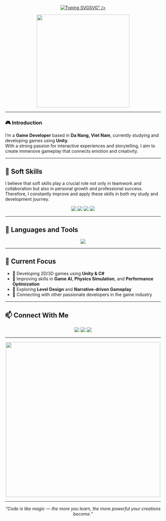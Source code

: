 <!-- ✨ Animated Typing Header -->
<p align="center">
  <a href="https://github.com/Surkov204">
    <img src="https://readme-typing-svg.demolab.com?font=Satisfy&pause=1000&color=00BFFF&center=true&vCenter=true&width=600&lines=Hi%2C+I'm+Luong+Van+Tuan+Anh;A+Unity+Game+Developer+From+Viet+Nam" alt="Typing SVG" />SVG" />
  </a>
</p>

<!-- 🌈 Nyan Cat Animation -->
<p align="center">
  <img src="https://media.giphy.com/media/sIIhZliB2McAo/giphy.gif" width="300" />
</p>

---

### 🎮 Introduction

I’m a **Game Developer** based in **Da Nang, Viet Nam**, currently studying and developing games using **Unity**.  
With a strong passion for interactive experiences and storytelling, I aim to create immersive gameplay that connects emotion and creativity.

---

## 🧠 Soft Skills

I believe that soft skills play a crucial role not only in teamwork and collaboration but also in personal growth and professional success.  
Therefore, I constantly improve and apply these skills in both my study and development journey.

<p align="center">
  <img src="https://img.shields.io/badge/-SELF%20LEARNING-00C853?style=for-the-badge" />
  <img src="https://img.shields.io/badge/-PROBLEM%20SOLVING-00C853?style=for-the-badge" />
  <img src="https://img.shields.io/badge/-TEAMWORK-00C853?style=for-the-badge" />
  <img src="https://img.shields.io/badge/-PROJECT%20MANAGEMENT-00C853?style=for-the-badge" />
</p>

---

## 🧩 Languages and Tools

<p align="center">
  <img src="https://skillicons.dev/icons?i=cs,unity,git,github,visualstudio,blender,photoshop,html,css,js" />
</p>

---

## 🚀 Current Focus

- 🎯 Developing 2D/3D games using **Unity & C#**
- 🧠 Improving skills in **Game AI**, **Physics Simulation**, and **Performance Optimization**
- 🧩 Exploring **Level Design** and **Narrative-driven Gameplay**
- 💬 Connecting with other passionate developers in the game industry

---

## 📫 Connect With Me

<p align="center">
  <a href="mailto:luongvantuananh111@gmail.com"><img src="https://img.shields.io/badge/-Email-D14836?style=for-the-badge&logo=gmail&logoColor=white" /></a>
  <a href="https://www.facebook.com/share/16zugSdyCZ/"><img src="https://img.shields.io/badge/-Facebook-1877F2?style=for-the-badge&logo=facebook&logoColor=white" /></a>
  <a href="https://github.com/Surkov204"><img src="https://img.shields.io/badge/-GitHub-181717?style=for-the-badge&logo=github&logoColor=white" /></a>
</p>

---

<p align="center">
  <img src="https://media.giphy.com/media/L8K62iTDkzGX6/giphy.gif" width="500" />
</p>

---

<p align="center">
  <i>“Code is like magic — the more you learn, the more powerful your creations become.”</i>
</p>
